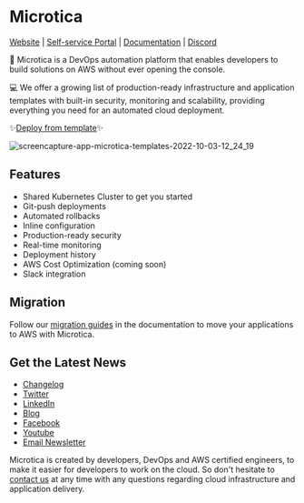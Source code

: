 # Microtica
[Website](https://bit.ly/3V0OZPB) | [Self-service Portal](https://bit.ly/3RxrdYL) | [Documentation](https://bit.ly/3M0jsJv) | [Discord](https://discord.gg/ADaFvAsakW)

🚀 Microtica is a DevOps automation platform that enables developers to build solutions on AWS without ever opening the console.

💻 We offer a growing list of production-ready infrastructure and application templates with built-in security, monitoring and scalability, providing everything you need for an automated cloud deployment.

✨[Deploy from template](https://bit.ly/3Ru511p)✨

![screencapture-app-microtica-templates-2022-10-03-12_24_19](https://user-images.githubusercontent.com/3885625/193558947-3bb7963b-2f3e-4dd8-b1df-1e8610c31463.png)

## Features
- Shared Kubernetes Cluster to get you started
- Git-push deployments 
- Automated rollbacks
- Inline configuration
- Production-ready security
- Real-time monitoring
- Deployment history
- AWS Cost Optimization (coming soon)
- Slack integration

## Migration
Follow our [migration guides](https://bit.ly/3M87mOM) in the documentation to move your applications to AWS with Microtica. 

## Get the Latest News
- [Changelog](https://bit.ly/3SzZFTO)
- [Twitter](https://twitter.com/microtica)
- [LinkedIn](https://www.linkedin.com/company/microtica/)
- [Blog](https://bit.ly/3Ry7zvD)
- [Facebook](https://www.facebook.com/microticaofficial)
- [Youtube](https://www.youtube.com/channel/UC1ygyD_CjW8NBBvwKI-qK6g)
- [Email Newsletter](https://bit.ly/3Ry7zvD)

Microtica is created by developers, DevOps and AWS certified engineers, to make it easier for developers to work on the cloud. 
So don't hesitate to [contact us](mailto:contact@microtica.com) at any time with any questions regarding cloud infrastructure and application delivery. 
